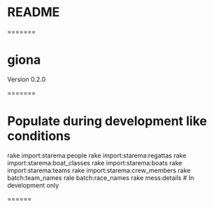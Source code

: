 # README

=======
# giona

Version 0.2.0

=======
# Populate during development like conditions
rake import:starema:people
rake import:starema:regattas
rake import:starema:boat_classes
rake import:starema:boats
rake import:starema:teams
rake import:starema:crew_members
rake batch:team_names
rale batch:race_names
rake mess:details # In development only


======
